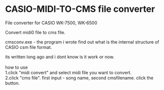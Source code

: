 # CASIO-MIDI-TO-CMS file converter
File converter for CASIO WK-7500, WK-6500

Convert midi0 file to cms file.



cmsconv.exe - the program i wrote find out what is the internal structure of CASIO csm file format.<br>

its written long ago and i dont know is it work or now.<br>
<br>
how to use <br>
1.click "midi convert" and select midi file you want to convert.<br>
2.click "cms file". first input - song name, second cmsfilename. click the button.<br>
